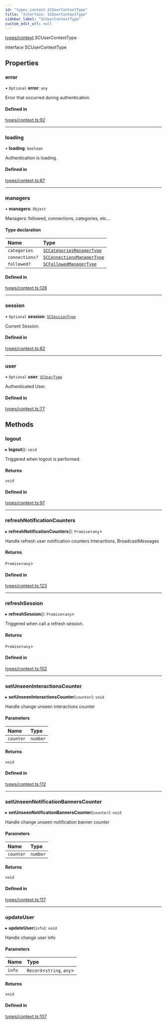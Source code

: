 ```yaml
---
id: "types_context.SCUserContextType"
title: "Interface: SCUserContextType"
sidebar_label: "SCUserContextType"
custom_edit_url: null
---
```


[types/context](../modules/types_context.md).SCUserContextType

Interface SCUserContextType

## Properties

### error

• `Optional` **error**: `any`

Error that occurred during authentication.

#### Defined in

[types/context.ts:92](https://github.com/selfcommunity/community-ui/blob/de7e3c8/packages/sc-core/src/types/context.ts#L92)

___

### loading

• **loading**: `boolean`

Authentication is loading.

#### Defined in

[types/context.ts:87](https://github.com/selfcommunity/community-ui/blob/de7e3c8/packages/sc-core/src/types/context.ts#L87)

___

### managers

• **managers**: `Object`

Managers: followed, connections, categories, etc...

#### Type declaration

| Name | Type |
| :------ | :------ |
| `categories` | [`SCCategoriesManagerType`](types_context.SCCategoriesManagerType.md) |
| `connections?` | [`SCConnectionsManagerType`](types_context.SCConnectionsManagerType.md) |
| `followed?` | [`SCFollowedManagerType`](types_context.SCFollowedManagerType.md) |

#### Defined in

[types/context.ts:128](https://github.com/selfcommunity/community-ui/blob/de7e3c8/packages/sc-core/src/types/context.ts#L128)

___

### session

• `Optional` **session**: [`SCSessionType`](types_context.SCSessionType.md)

Current Session.

#### Defined in

[types/context.ts:82](https://github.com/selfcommunity/community-ui/blob/de7e3c8/packages/sc-core/src/types/context.ts#L82)

___

### user

• `Optional` **user**: [`SCUserType`](types_user.SCUserType.md)

Authenticated User.

#### Defined in

[types/context.ts:77](https://github.com/selfcommunity/community-ui/blob/de7e3c8/packages/sc-core/src/types/context.ts#L77)

## Methods

### logout

▸ **logout**(): `void`

Triggered when logout is performed.

#### Returns

`void`

#### Defined in

[types/context.ts:97](https://github.com/selfcommunity/community-ui/blob/de7e3c8/packages/sc-core/src/types/context.ts#L97)

___

### refreshNotificationCounters

▸ **refreshNotificationCounters**(): `Promise`<`any`\>

Handle refresh user notification counters
Interactions, BroadcastMessages

#### Returns

`Promise`<`any`\>

#### Defined in

[types/context.ts:123](https://github.com/selfcommunity/community-ui/blob/de7e3c8/packages/sc-core/src/types/context.ts#L123)

___

### refreshSession

▸ **refreshSession**(): `Promise`<`any`\>

Triggered when call a refresh session.

#### Returns

`Promise`<`any`\>

#### Defined in

[types/context.ts:102](https://github.com/selfcommunity/community-ui/blob/de7e3c8/packages/sc-core/src/types/context.ts#L102)

___

### setUnseenInteractionsCounter

▸ **setUnseenInteractionsCounter**(`counter`): `void`

Handle change unseen interactions counter

#### Parameters

| Name | Type |
| :------ | :------ |
| `counter` | `number` |

#### Returns

`void`

#### Defined in

[types/context.ts:112](https://github.com/selfcommunity/community-ui/blob/de7e3c8/packages/sc-core/src/types/context.ts#L112)

___

### setUnseenNotificationBannersCounter

▸ **setUnseenNotificationBannersCounter**(`counter`): `void`

Handle change unseen notification banner counter

#### Parameters

| Name | Type |
| :------ | :------ |
| `counter` | `number` |

#### Returns

`void`

#### Defined in

[types/context.ts:117](https://github.com/selfcommunity/community-ui/blob/de7e3c8/packages/sc-core/src/types/context.ts#L117)

___

### updateUser

▸ **updateUser**(`info`): `void`

Handle change user info

#### Parameters

| Name | Type |
| :------ | :------ |
| `info` | `Record`<`string`, `any`\> |

#### Returns

`void`

#### Defined in

[types/context.ts:107](https://github.com/selfcommunity/community-ui/blob/de7e3c8/packages/sc-core/src/types/context.ts#L107)
